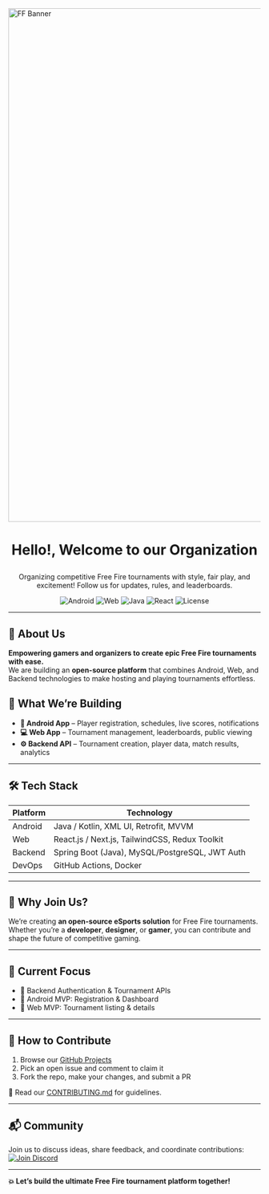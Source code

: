<img width="1536" height="1024" alt="FF Banner" src="https://github.com/user-attachments/assets/aa944cd6-bacd-443b-b6e1-21bce138eae8" />

<h1>
 <p align="center">
 Hello!, Welcome to our Organization
</p>
</h1>

<p align="center">
  Organizing competitive Free Fire tournaments with style, fair play, and excitement!  
  Follow us for updates, rules, and leaderboards.
</p>

<p align="center">
  <img src="https://img.shields.io/badge/Platform-Android-green?style=for-the-badge&logo=android" alt="Android">
  <img src="https://img.shields.io/badge/Platform-Web-blue?style=for-the-badge&logo=google-chrome" alt="Web">
  <img src="https://img.shields.io/badge/Backend-Java-orange?style=for-the-badge&logo=java" alt="Java">
  <img src="https://img.shields.io/badge/Frontend-React-61DBFB?style=for-the-badge&logo=react" alt="React">
  <img src="https://img.shields.io/badge/License-MIT-yellow?style=for-the-badge" alt="License">
</p>

---

## 📢 About Us

**Empowering gamers and organizers to create epic Free Fire tournaments with ease.**  
We are building an **open-source platform** that combines Android, Web, and Backend technologies to make hosting and playing tournaments effortless.

## 🚀 What We’re Building

- **📱 Android App** – Player registration, schedules, live scores, notifications
- **💻 Web App** – Tournament management, leaderboards, public viewing
- **⚙ Backend API** – Tournament creation, player data, match results, analytics

---

## 🛠 Tech Stack

| Platform      | Technology |
|--------------|------------|
| Android      | Java / Kotlin, XML UI, Retrofit, MVVM |
| Web          | React.js / Next.js, TailwindCSS, Redux Toolkit |
| Backend      | Spring Boot (Java), MySQL/PostgreSQL, JWT Auth |
| DevOps       | GitHub Actions, Docker |

---

## 🌟 Why Join Us?

We’re creating **an open-source eSports solution** for Free Fire tournaments.  
Whether you’re a **developer**, **designer**, or **gamer**, you can contribute and shape the future of competitive gaming.

---

## 📌 Current Focus

- 🔹 Backend Authentication & Tournament APIs
- 🔹 Android MVP: Registration & Dashboard
- 🔹 Web MVP: Tournament listing & details

---

## 🤝 How to Contribute

1. Browse our [GitHub Projects](https://github.com/orgs/ff-tournament-hub/projects)
2. Pick an open issue and comment to claim it
3. Fork the repo, make your changes, and submit a PR

📄 Read our [CONTRIBUTING.md](https://github.com/ff-tournament-hub/.github/blob/main/CONTRIBUTING.md) for guidelines.

---

## 📬 Community

Join us to discuss ideas, share feedback, and coordinate contributions:  
[![Join Discord](https://img.shields.io/discord/1234567890?color=5865F2&label=Join%20Us%20on%20Discord)](https://discord.gg/your-invite-link)

---

**💥 Let’s build the ultimate Free Fire tournament platform together!**
